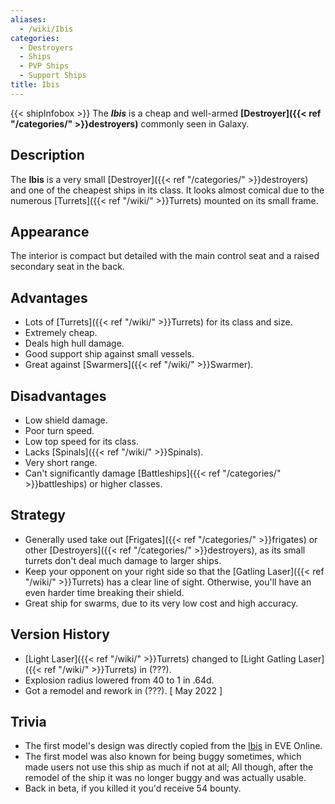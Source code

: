 ```yaml
---
aliases:
  - /wiki/Ibis
categories:
  - Destroyers
  - Ships
  - PVP Ships
  - Support Ships
title: Ibis
---
```


{{< shipInfobox >}} The **_Ibis_** is a cheap and well-armed **[Destroyer]({{< ref "/categories/" >}}destroyers)** commonly seen in Galaxy.

## Description

The **Ibis** is a very small [Destroyer]({{< ref "/categories/" >}}destroyers) and one of the cheapest ships in its class. It looks almost comical due to the numerous [Turrets]({{< ref "/wiki/" >}}Turrets) mounted on its small frame.

## Appearance

The interior is compact but detailed with the main control seat and a raised secondary seat in the back.

## Advantages

- Lots of [Turrets]({{< ref "/wiki/" >}}Turrets) for its class and size.
- Extremely cheap.
- Deals high hull damage.
- Good support ship against small vessels.
- Great against [Swarmers]({{< ref "/wiki/" >}}Swarmer).

## Disadvantages

- Low shield damage.
- Poor turn speed.
- Low top speed for its class.
- Lacks [Spinals]({{< ref "/wiki/" >}}Spinals).
- Very short range.
- Can't significantly damage [Battleships]({{< ref "/categories/" >}}battleships) or higher classes.

## Strategy

- Generally used take out [Frigates]({{< ref "/categories/" >}}frigates) or other [Destroyers]({{< ref "/categories/" >}}destroyers), as its small turrets don't deal much damage to larger ships.
- Keep your opponent on your right side so that the [Gatling Laser]({{< ref "/wiki/" >}}Turrets) has a clear line of sight. Otherwise, you'll have an even harder time breaking their shield.
- Great ship for swarms, due to its very low cost and high accuracy.

## Version History

- [Light Laser]({{< ref "/wiki/" >}}Turrets) changed to [Light Gatling Laser]({{< ref "/wiki/" >}}Turrets) in (???).
- Explosion radius lowered from 40 to 1 in .64d.
- Got a remodel and rework in (???). [ May 2022 ]

## Trivia

- The first model's design was directly copied from the [Ibis](https://wiki.eveuniversity.org/Ibis) in EVE Online.
- The first model was also known for being buggy sometimes, which made users not use this ship as much if not at all; All though, after the remodel of the ship it was no longer buggy and was actually usable.
- Back in beta, if you killed it you'd receive 54 bounty.
